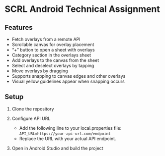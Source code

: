 # SCRL Android Technical Assignment

## Features
- Fetch overlays from a remote API
- Scrollable canvas for overlay placement
- “+” button to open a sheet with overlays
- Category section in the overlays sheet
- Add overlays to the canvas from the sheet
- Select and deselect overlays by tapping
- Move overlays by dragging
- Supports snapping to canvas edges and other overlays
- Visual yellow guidelines appear when snapping occurs

## Setup
1. Clone the repository
2. Configure API URL
   
   - Add the following line to your local.properties file: `API_URL=https://your-api-url.com/endpoint`
   - Replace the URL with your actual API endpoint.
3. Open in Android Studio and build the project